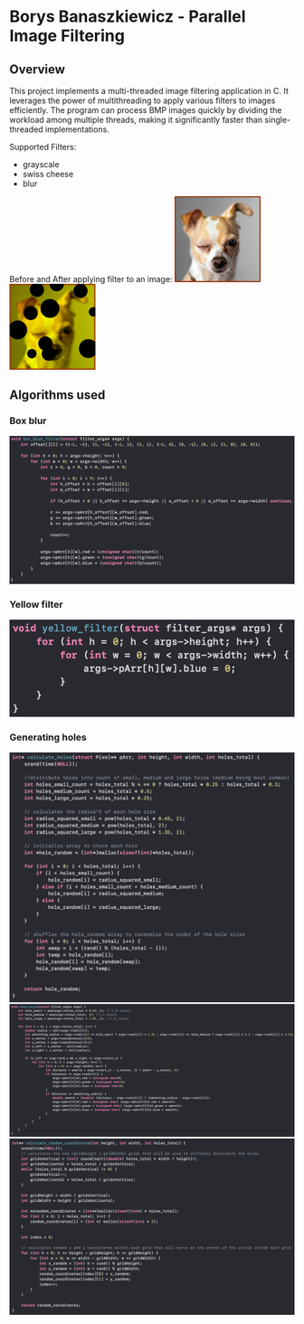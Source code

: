 # Borys Banaszkiewicz - Parallel Image Filtering

## Overview
This project implements a multi-threaded image filtering application in C. It leverages the power of multithreading to apply various filters to images efficiently. The program can process BMP images
quickly by dividing the workload among multiple threads, making it significantly faster than single-threaded implementations.

Supported Filters:
 - grayscale
 - swiss cheese
 - blur

Before and After applying filter to an image:
![Before](Parallel-Image-Filtering/test1wonderbread.bmp) ![After](Parallel-Image-Filtering/test1_output.bmp)

## Algorithms used

### Box blur
![BoxBlur](Parallel-Image-Filtering/BoxBlur.png)

### Yellow filter
![YellowFilter](Parallel-Image-Filtering/YellowFilter.png)

### Generating holes
![CalculateHoles](Parallel-Image-Filtering/CalculateHoles.png)
![DrawHoles](Parallel-Image-Filtering/DrawHoles.png)
![RandomCoordinates](Parallel-Image-Filtering/RandomCoordinates.png)

